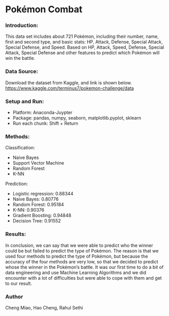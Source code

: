 # Pokémon Combat

### Introduction:
This data set includes about 721 Pokémon, including their number, name, first and second type, and basic stats: HP, Attack, Defense, Special Attack, Special Defense, and Speed.  Based on HP, Attack, Speed, Defense, Special Attack, Special Defense and other features to predict which Pokémon will win the battle.

### Data Source:
Download the dataset from Kaggle, and link is shown below.
https://www.kaggle.com/terminus7/pokemon-challenge/data

### Setup and Run:
* Platform: Anaconda-Juypter
* Package: pandas, numpy, seaborn, matplotlib.pyplot, sklearn
* Run each chunk: Shift + Return

### Methods:
Classification:
* Naive Bayes
* Support Vector Machine
* Random Forest
* K-NN

Prediction:
* Logistic regression: 0.88344
* Naive Bayes: 0.80776
* Random Forest: 0.95184
* K-NN: 0.90376
* Gradient Boosting: 0.94848
* Decision Tree: 0.91552

### Results:
In conclusion, we can say that we were able to predict who the winner could be but failed to predict the type of Pokémon. The reason is that we used four methods to predict the type of Pokémon, but because the accuracy of the four methods are very low, so that we decided to predict whose the winner in the Pokémon’s battle. It was our first time to do a bit of data engineering and use Machine Learning Algorithms and we did encounter with a lot of difficulties but were able to cope with them and get to our result.

### Author
Cheng Miao, Hao Cheng, Rahul Sethi